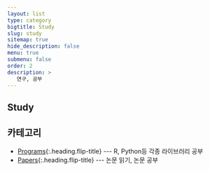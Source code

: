 ```yaml
---
layout: list
type: category
bigtitle: Study
slug: study
sitemap: true
hide_description: false
menu: true
submenu: false
order: 2
description: >
   연구, 공부
---
```


## Study

## 카테고리
* [Programs]{:.heading.flip-title} --- R, Python등 각종 라이브러리 공부
* [Papers]{:.heading.flip-title} --- 논문 읽기, 논문 공부

[Programs]: /programs/
[Papers]: /papers/
